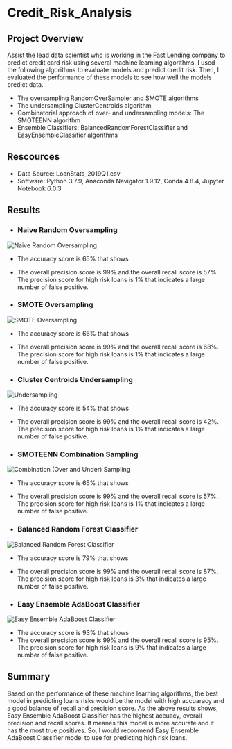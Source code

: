 # Credit_Risk_Analysis

## Project Overview

Assist the lead data scientist who is working in the Fast Lending company to predict credit card risk using several machine learning algorithms. I used the following algorithms to evaluate models and predict credit risk. Then, I evaluated the performance of these models to see how well the models predict data.

 - The oversampling RandomOverSampler and SMOTE algorithms
 - The undersampling ClusterCentroids algorithm
 - Combinatorial approach of over- and undersampling models: The SMOTEENN algorithm
 - Ensemble Classifiers: BalancedRandomForestClassifier and EasyEnsembleClassifier algorithms


## Rescources

 - Data Source: LoanStats_2019Q1.csv
 - Software: Python 3.7.9, Anaconda Navigator 1.9.12, Conda 4.8.4, Jupyter Notebook 6.0.3

## Results

 - ### Naive Random Oversampling
 
 
 ![Naive Random Oversampling](https://user-images.githubusercontent.com/71282697/106302282-9b07ab00-620d-11eb-9d76-0a43fd040c49.png)
 
 
   - The accuracy score is 65% that shows 
   - The overall precision score is 99% and the overall recall score is 57%. The precision score for high risk loans is 1% that indicates a large number of false positive.
 
 - ### SMOTE Oversampling
 
 
 ![SMOTE Oversampling](https://user-images.githubusercontent.com/71282697/106300565-82969100-620b-11eb-84b5-ede1c38e862a.png)
 
   - The accuracy score is 66% that shows 
   - The overall precision score is 99% and the overall recall score is 68%. The precision score for high risk loans is 1% that indicates a large number of false positive.
 
 - ### Cluster Centroids Undersampling 
 
 ![Undersampling](https://user-images.githubusercontent.com/71282697/106300905-e456fb00-620b-11eb-9290-cdf98a0b6d9d.png)
 
 
   - The accuracy score is 54% that shows 
   - The overall precision score is 99% and the overall recall score is 42%. The precision score for high risk loans is 1% that indicates a large number of false positive.
   
   
 - ### SMOTEENN Combination Sampling
 
 
![Combination (Over and Under) Sampling](https://user-images.githubusercontent.com/71282697/106301167-3dbf2a00-620c-11eb-8373-4d49d683f8b2.png)

   - The accuracy score is 65% that shows 
   - The overall precision score is 99% and the overall recall score is 57%. The precision score for high risk loans is 1% that indicates a large number of false positive.
   
   
 - ### Balanced Random Forest Classifier 
 
 ![Balanced Random Forest Classifier](https://user-images.githubusercontent.com/71282697/106301671-d655aa00-620c-11eb-8749-d4eb6a0b43ae.png)
 
 
   - The accuracy score is 79% that shows 
   - The overall precision score is 99% and the overall recall score is 87%. The precision score for high risk loans is 3% that indicates a large number of false positive.
 
 
 - ### Easy Ensemble AdaBoost Classifier 
 
 ![Easy Ensemble AdaBoost Classifier](https://user-images.githubusercontent.com/71282697/106302047-49f7b700-620d-11eb-8e2c-d8cb91812bcc.png)
 
 
   - The accuracy score is 93% that shows 
   - The overall precision score is 99% and the overall recall score is 95%. The precision score for high risk loans is 9% that indicates a large number of false positive.

## Summary

Based on the performance of these machine learning algorithms, the best model in predicting loans risks would be the model with high accuaracy and a good balance of recall and precision score. As the above results shows, Easy Ensemble AdaBoost Classifier has the highest accuacy, overall precision and recall scores. It meanes this model is more accurate and it has the most true positives. So, I would recoomend Easy Ensemble AdaBoost Classifier model to use for predicting high risk loans.






